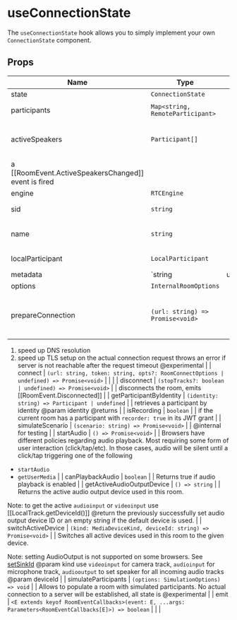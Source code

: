 <!--
!!!! Autogenerated File !!!!
This file was created by @livekit/components-docs-gen and should not be changed manually.
The contents of this file can be replaced at any time which would lead to the loss of all manual changes.
-->

# useConnectionState

The `useConnectionState` hook allows you to simply implement your own `ConnectionState` component.


## Props

| Name | Type | Default | Description |
| --- | --- | --- | --- |
| state | `ConnectionState` |  |  |
| participants | `Map<string, RemoteParticipant>` |  | map of sid: [[RemoteParticipant]] |
| activeSpeakers | `Participant[]` |  | list of participants that are actively speaking. when this changes
a [[RoomEvent.ActiveSpeakersChanged]] event is fired |
| engine | `RTCEngine` |  | @internal |
| sid | `string` |  | server assigned unique room id |
| name | `string` |  | user assigned name, derived from JWT token |
| localParticipant | `LocalParticipant` |  | the current participant |
| metadata | `string | undefined` |  | room metadata |
| options | `InternalRoomOptions` |  | options of room |
| prepareConnection | `(url: string) => Promise<void>` |  | prepares the connection to the livekit server by sending a HEAD request in order to
1. speed up DNS resolution
2. speed up TLS setup
on the actual connection request
throws an error if server is not reachable after the request timeout
@experimental |
| connect | `(url: string, token: string, opts?: RoomConnectOptions | undefined) => Promise<void>` |  |  |
| disconnect | `(stopTracks?: boolean | undefined) => Promise<void>` |  | disconnects the room, emits [[RoomEvent.Disconnected]] |
| getParticipantByIdentity | `(identity: string) => Participant | undefined` |  | retrieves a participant by identity
@param identity
@returns |
| isRecording | `boolean` |  | if the current room has a participant with `recorder: true` in its JWT grant |
| simulateScenario | `(scenario: string) => Promise<void>` |  | @internal for testing |
| startAudio | `() => Promise<void>` |  | Browsers have different policies regarding audio playback. Most requiring
some form of user interaction (click/tap/etc).
In those cases, audio will be silent until a click/tap triggering one of the following
- `startAudio`
- `getUserMedia` |
| canPlaybackAudio | `boolean` |  | Returns true if audio playback is enabled |
| getActiveAudioOutputDevice | `() => string` |  | Returns the active audio output device used in this room.

Note: to get the active `audioinput` or `videoinput` use [[LocalTrack.getDeviceId()]]
@return the previously successfully set audio output device ID or an empty string if the default device is used. |
| switchActiveDevice | `(kind: MediaDeviceKind, deviceId: string) => Promise<void>` |  | Switches all active devices used in this room to the given device.

Note: setting AudioOutput is not supported on some browsers. See [setSinkId](https://developer.mozilla.org/en-US/docs/Web/API/HTMLMediaElement/setSinkId#browser_compatibility)
@param kind use `videoinput` for camera track,
`audioinput` for microphone track,
`audiooutput` to set speaker for all incoming audio tracks
@param deviceId |
| simulateParticipants | `(options: SimulationOptions) => void` |  | Allows to populate a room with simulated participants.
No actual connection to a server will be established, all state is
@experimental |
| emit | `<E extends keyof RoomEventCallbacks>(event: E, ...args: Parameters<RoomEventCallbacks[E]>) => boolean` |  |  |

